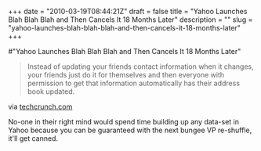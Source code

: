 +++
date = "2010-03-19T08:44:21Z"
draft = false
title = "Yahoo Launches Blah Blah Blah and Then Cancels It 18 Months Later"
description = ""
slug = "yahoo-launches-blah-blah-blah-and-then-cancels-it-18-months-later"
+++

#"Yahoo Launches Blah Blah Blah and Then Cancels It 18 Months Later"


 <div class="posterous_bookmarklet_entry">
 <blockquote class="posterous_medium_quote">Instead of updating your friends contact information when it changes, your friends just do it for themselves and then everyone with permission to get that information automatically has their address book updated.</blockquote>

<div class="posterous_quote_citation">via <a href="http://techcrunch.com/2010/03/19/yahoo-launches-plaxo-feature-eight-years-later-and-its-still-a-good-idea/">techcrunch.com</a></div>
 <p>No-one in their right mind would spend time building up any data-set in Yahoo because you can be guaranteed with the next bungee VP re-shuffle, it'll get canned.</p></div>
 